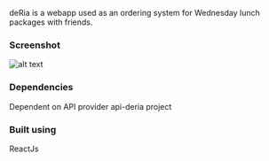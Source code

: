 deRia is a webapp used as an ordering system for Wednesday lunch packages with friends.

### Screenshot
![alt text](https://github.com/alvincabayan/react-deria/blob/master/screenshot.png?raw=true)

### Dependencies 
Dependent on API provider api-deria project

### Built using
ReactJs
